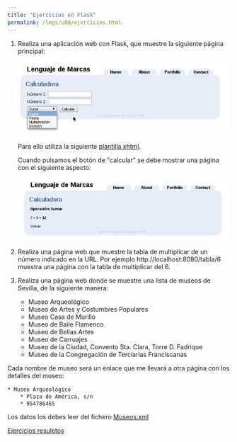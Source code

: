 ```yaml
---
title: "Ejercicios en Flask"
permalink: /lmgs/u08/ejercicios.html
---
```


1. Realiza una aplicación web con Flask, que muestre la siguiente página principal:

	![calculadora](img/calculadora.png)

	Para ello utiliza la siguiente [plantilla xhtml](http://josedom24.github.io/mod/lm/fich/BlueBliss.zip).
	
	Cuando pulsamos el botón de "calcular" se debe mostrar una página con el siguiente aspecto:
	
	![calculadora](img/calculadora2.png)
	
2. Realiza una página web que muestre la tabla de multiplicar de un número indicado en la URL.	Por ejemplo http://localhost:8080/tabla/6 muestra una página con la tabla de multiplicar del 6.

3. Realiza una página web donde se muestre una lista de museos de Sevilla, de la siguiente manera:

	* Museo Arqueológico
	* Museo de Artes y Costumbres Populares
	* Museo Casa de Murillo
	* Museo de Baile Flamenco
	* Museo de Bellas Artes
	* Museo de Carruajes
	* Museo de la Ciudad, Convento Sta. Clara, Torre D. Fadrique
	* Museo de la Congregación de Terciarias Franciscanas

Cada nombre de museo será un enlace que me llevará a otra página con los detalles del museo:

	* Museo Arqueológico
		* Plaza de América, s/n
		* 954786465
	
Los datos los debes leer del fichero [Museos.xml](http://josedom24.github.io/mod/lm/fich/Museos.xml)

[Ejercicios resuletos](https://github.com/josedom24/lmgs_doc/tree/master/unidades/u12/resueltos)